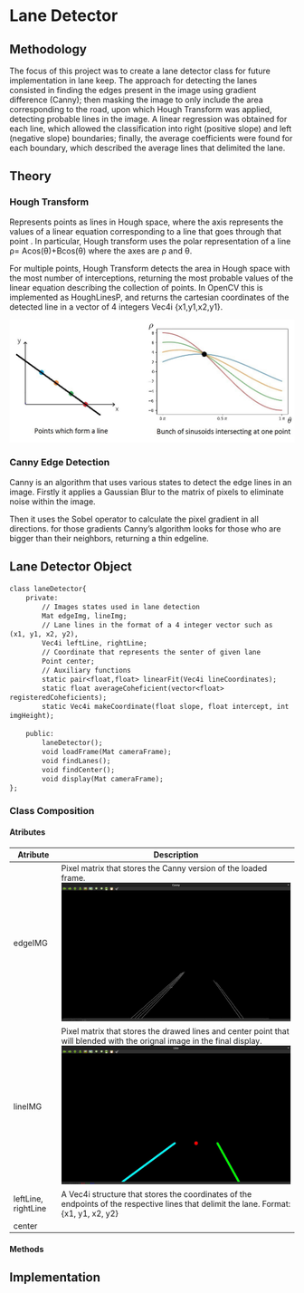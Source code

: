 # Lane Detector

## Methodology
The focus of this project was to create a lane detector class for future implementation in lane keep. The approach for detecting the lanes consisted in finding the edges present in the image using gradient difference (Canny); then masking the image to only include the area corresponding to the road, upon which Hough Transform was applied, detecting probable lines in the image. A linear regression was obtained for each line, which allowed the classification into right (positive slope) and left (negative slope) boundaries; finally, the average coefficients  were found for each boundary, which described the average lines that delimited the lane.  
## Theory
### Hough Transform
Represents points as lines in Hough space, where the axis represents the values of a linear equation corresponding to a line that goes through that point . In particular, Hough transform uses the polar representation of a line      &rho;= Acos(&theta;)+Bcos(&theta;) where the axes are &rho; and &theta;.

For multiple points, Hough Transform detects the area in Hough space with the
most number of interceptions, returning the most probable values of the linear equation describing the collection of points. In OpenCV this is implemented as HoughLinesP, and returns the cartesian coordinates of the detected line in a vector of 4 integers Vec4i {x1,y1,x2,y1}.

![Hough Space](MarkDown/HoughTransform.jpg?raw=true "HoughTransform")

### Canny Edge Detection

Canny is an algorithm that uses various states to detect the edge lines in an image. Firstly it applies a Gaussian Blur to the matrix of pixels to eliminate noise within the image. 
    
Then it uses the Sobel operator to calculate the pixel gradient in all directions. for those gradients Canny’s algorithm looks for those who are bigger than their neighbors, returning a thin edgeline. 

## Lane Detector Object

    class laneDetector{
        private:
            // Images states used in lane detection
            Mat edgeImg, lineImg;
            // Lane lines in the format of a 4 integer vector such as  (x1, y1, x2, y2), 
            Vec4i leftLine, rightLine;
            // Coordinate that represents the senter of given lane
            Point center;
            // Auxiliary functions
            static pair<float,float> linearFit(Vec4i lineCoordinates); 
            static float averageCoheficient(vector<float> registeredCoheficients);
            static Vec4i makeCoordinate(float slope, float intercept, int imgHeight);

        public:
            laneDetector();
            void loadFrame(Mat cameraFrame);
            void findLanes();
            void findCenter();
            void display(Mat cameraFrame);
    };
### Class Composition
#### Atributes
| Atribute | Description |
| --- | ----------- |
| edgeIMG | Pixel matrix that stores the Canny version of the loaded frame.![Canny](MarkDown/edgeIMG.jpg?raw=true "edgeIMG")  |
| lineIMG | Pixel matrix that stores the drawed lines and center point that will blended with the orignal image in the final display. ![lineIMG](MarkDown/lineIMG.jpg?raw=true "edgeIMG") |
| leftLine, rightLine | A Vec4i structure that stores the coordinates of the endpoints of the respective lines that delimit the lane. Format: {x1, y1, x2, y2}|
|center|||

#### Methods
## Implementation